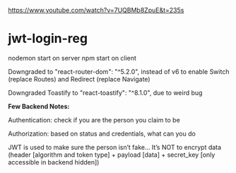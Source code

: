 https://www.youtube.com/watch?v=7UQBMb8ZpuE&t=235s

# jwt-login-reg

nodemon start on server
npm start on client

Downgraded to "react-router-dom": "^5.2.0", instead of v6 to enable Switch (replace Routes) and Redirect (replace Navigate)

Downgraded Toastify to "react-toastify": "^8.1.0", due to weird bug


**Few Backend Notes:**

Authentication: check if you are the person you claim to be

Authorization: based on status and credentials, what can you do

JWT is used to make sure the person isn’t fake… It’s NOT to encrypt data (header [algorithm and token type] + payload [data] + secret_key [only accessible in backend hidden])
